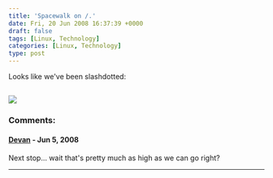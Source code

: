 ```yaml
---
title: 'Spacewalk on /.'
date: Fri, 20 Jun 2008 16:37:39 +0000
draft: false
tags: [Linux, Technology]
categories: [Linux, Technology]
type: post
---
```


Looks like we've been slashdotted:

[![](/img/2008/06/slashdot.png)](http://linux.slashdot.org/linux/08/06/20/1436215.shtml)
---
### Comments:
#### [Devan](http://dgoodwin.dangerouslyinc.com "dgoodwin@dangerouslyinc.com") - <time datetime="2008-06-20 15:20:02">Jun 5, 2008</time>

Next stop... wait that's pretty much as high as we can go right?
<hr />
